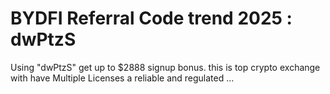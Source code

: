 # BYDFI Referral Code trend 2025 : dwPtzS
 Using "dwPtzS" get up to $2888 signup bonus.  this is top crypto exchange with have Multiple Licenses a reliable and regulated ...
